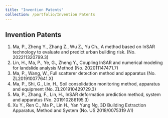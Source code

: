 ```yaml
---
title: "Invention Patents"
collection: /portfolio/Invention Patents
---
```

Invention Patents
------
1. Ma, P., Zheng Y., Zhang Z., Wu Z., Yu Ch., A method based on InSAR technology to
evaluate and predict urban building risk. (No. 202211320799.3)
1. Lin, H., Ma, P., Ye, G., Zheng Y., Coupling InSAR and numerical modeling for landslide
analysis Method (No. 202011147471.7)
1. Ma, P., Wang, W., Full scatterer detection method and apparatus (No. ZL201910077641.X)
1. Ma, P., Shi, G., Lin, H., Soil consolidation monitoring method, apparatus and equipment (No.
ZL201910429729.3)
1. Ma, P., Zhang, F., Lin, H., InSAR deformation prediction method, system and apparatus (No.
201910286195.3)
1. Xu Y., Ren C., Ma P., Lin H., Yan Yung Ng, 3D Building Extraction Apparatus, Method and
System (No. US 2018/0075319 A1)

